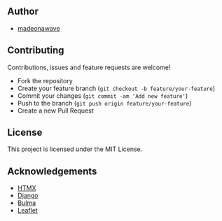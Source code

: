 
## Author

- [madeonawave](https://github.com/madeonawave)

## Contributing

Contributions, issues and feature requests are welcome!

- Fork the repository
- Create your feature branch (`git checkout -b feature/your-feature`)
- Commit your changes (`git commit -am 'Add new feature'`)
- Push to the branch (`git push origin feature/your-feature`)
- Create a new Pull Request

## License

This project is licensed under the MIT License.

## Acknowledgements

- [HTMX](https://htmx.org/)
- [Django](https://www.djangoproject.com/)
- [Bulma](https://bulma.io/)
- [Leaflet](https://leafletjs.com/)
